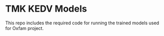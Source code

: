 # TMK KEDV Models
This repo includes the required code for running the trained models used for Oxfam project.
